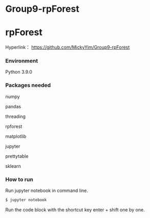 # Group9-rpForest
# rpForest

Hyperlink：
https://github.com/MickyYim/Group9-rpForest

### Environment

Python 3.9.0

### Packages needed

numpy

pandas

threading

rpforest

matplotlib

jupyter

prettytable

sklearn

### How to run

Run jupyter notebook in command line.
```bash
$ jupyter notebook
```

Run the code block with the shortcut key enter + shift one by one.
